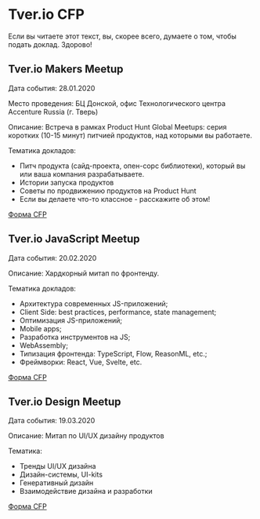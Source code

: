 # Tver.io CFP

Если вы читаете этот текст, вы, скорее всего,
думаете о том, чтобы подать доклад. Здорово!

## Tver.io Makers Meetup

Дата события: 28.01.2020

Место проведения: БЦ Донской,
офис Технологического центра Accenture Russia (г. Тверь)

Описание: Встреча в рамках Product Hunt Global Meetups:
серия коротких (10-15 минут) питчией продуктов, над которыми вы работаете.

Тематика докладов:

* Питч продукта (сайд-проекта, опен-сорс библиотеки),
  который вы или ваша компания разрабатываете.
* Истории запуска продуктов
* Советы по продвижению продуктов на Product Hunt
* Если вы делаете что-то классное - расскажите об этом!

[Форма CFP](https://forms.gle/j3YsoPJfjQbwVgfQA)

## Tver.io JavaScript Meetup

Дата события: 20.02.2020

Описание: Хардкорный митап по фронтенду.

Тематика докладов:

* Архитектура современных JS-приложений;
* Client Side: best practices, performance, state management;
* Оптимизация JS-приложений;
* Mobile apps;
* Разработка инструментов на JS;
* WebAssembly;
* Типизация фронтенда: TypeScript, Flow, ReasonML, etc.;
* Фреймворки: React, Vue, Svelte, etc.

[Форма CFP](https://forms.gle/2FhtDmUYk8wENPwX9)

## Tver.io Design Meetup

Дата события: 19.03.2020

Описание: Митап по UI/UX дизайну продуктов

Тематика:

* Тренды UI/UX дизайна
* Дизайн-системы, UI-kits
* Генеративный дизайн
* Взаимодействие дизайна и разработки

[Форма CFP](https://forms.gle/rUAFaDJH23uwfXxh6)
